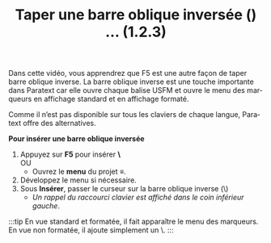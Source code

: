 ﻿---
lang: fr
title: Taper une barre oblique inversée (\) …   (1.2.3)
---

Dans cette vidéo, vous apprendrez que F5 est une autre façon de taper barre oblique inverse. La barre oblique inverse est une touche importante dans Paratext car elle ouvre chaque balise USFM et ouvre le menu des marqueurs en affichage standard et en affichage formaté.

Comme il n’est pas disponible sur tous les claviers de chaque langue, Paratext offre des alternatives.

**Pour insérer une barre oblique inversée**

1.  Appuyez sur **F5** pour insérer **\\**  
    OU  
    -  Ouvrez le **menu** du projet **≡**.
2.  Développez le menu si nécessaire.
3.  Sous **Insérer**, passer le curseur sur la barre oblique inverse (\\)  
     -  *Un rappel du raccourci clavier est affiché dans le coin inférieur gauche*.


:::tip
En vue standard et formatée, il fait apparaître le menu des marqueurs.  
En vue non formatée, il ajoute simplement un \\.
:::
